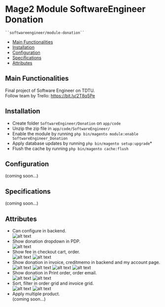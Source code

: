 # Mage2 Module SoftwareEngineer Donation

    ``softwareengineer/module-donation``

 - [Main Functionalities](#main-functionalities)
 - [Installation](#installation)
 - [Configuration](#configuration)
 - [Specifications](#specifications)
 - [Attributes](#attributes)

## Main Functionalities
Final project of Software Engineer on TDTU. <br/>
Follow team by Trello: https://bit.ly/2T8q5Pe

## Installation
 - Create folder `SoftwareEngineer/Donation` on `app/code`
 - Unzip the zip file in `app/code/SoftwareEngineer/`
 - Enable the module by running `php bin/magento module:enable SoftwareEngineer_Donation`
 - Apply database updates by running `php bin/magento setup:upgrade`\*
 - Flush the cache by running `php bin/magento cache:flush`

## Configuration<br />
(coming soon...)



## Specifications<br />
(coming soon...)



## Attributes
+ Can configure in backend.<br />
![alt text](image/config_donation.jpeg)
+ Show donation dropdown in PDP.<br />
![alt text](image/display_to_product.jpeg)
+ Show fee in checkout cart, order.<br />
![alt text](image/add_donation_to_total.jpeg)
![alt text](image/add_donation_to_total_2.jpeg)
+ Show donation in invoice, creditmemo in backend and my account page.<br />
![alt text](image/show_donation_in_order.jpeg)
![alt text](image/show_donation_in_invoice.jpeg)
![alt text](image/show_donation_in_creditmemo.jpeg)
![alt text](image/show_donation_in_my_order.jpeg)
+ Show donation in Print order, order email.<br />
![alt text](image/show_donation_to_my_order.jpeg)
![alt text](image/show_donation_to_order_email.jpeg)
+ Sort, filter in order grid and invoice grid.<br />
![alt text](image/show_column_donation.jpeg)
![alt text](image/Sort-filterinordergridandinvoicegrid.jpeg)
+ Apply multiple product.<br />
(coming soon...)


